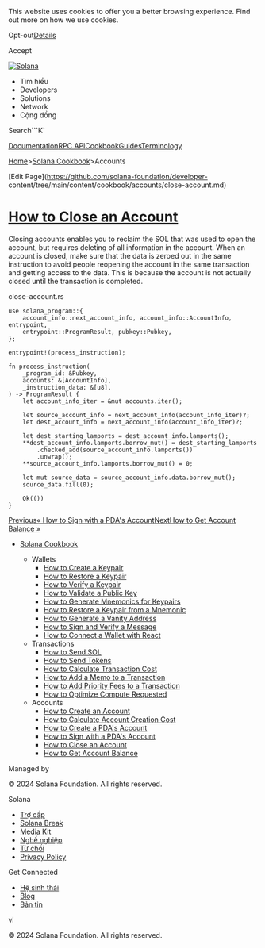 This website uses cookies to offer you a better browsing experience. Find out
more on how we use cookies.

Opt-out[Details](/vi/privacy-policy#collection-of-information)

Accept

[![Solana](/_next/static/media/logotype-dark.f79d530d.svg)](/vi)

  * Tìm hiểu
  * Developers
  * Solutions
  * Network
  * Cộng đồng 

Search```K`

[Documentation](/vi/docs)[RPC
API](/vi/docs/rpc)[Cookbook](/vi/developers/cookbook)[Guides](/vi/developers/guides)[Terminology](/vi/docs/terminology)

[Home](/vi)>[Solana Cookbook](/vi/developers/cookbook)>Accounts

[Edit Page](https://github.com/solana-foundation/developer-
content/tree/main/content/cookbook/accounts/close-account.md)

# [How to Close an Account](/vi/developers/cookbook/accounts/close-account)

Closing accounts enables you to reclaim the SOL that was used to open the
account, but requires deleting of all information in the account. When an
account is closed, make sure that the data is zeroed out in the same
instruction to avoid people reopening the account in the same transaction and
getting access to the data. This is because the account is not actually closed
until the transaction is completed.

close-account.rs

    
    
    use solana_program::{
        account_info::next_account_info, account_info::AccountInfo, entrypoint,
        entrypoint::ProgramResult, pubkey::Pubkey,
    };
     
    entrypoint!(process_instruction);
     
    fn process_instruction(
        _program_id: &Pubkey,
        accounts: &[AccountInfo],
        _instruction_data: &[u8],
    ) -> ProgramResult {
        let account_info_iter = &mut accounts.iter();
     
        let source_account_info = next_account_info(account_info_iter)?;
        let dest_account_info = next_account_info(account_info_iter)?;
     
        let dest_starting_lamports = dest_account_info.lamports();
        **dest_account_info.lamports.borrow_mut() = dest_starting_lamports
            .checked_add(source_account_info.lamports())
            .unwrap();
        **source_account_info.lamports.borrow_mut() = 0;
     
        let mut source_data = source_account_info.data.borrow_mut();
        source_data.fill(0);
     
        Ok(())
    }

[Previous« How to Sign with a PDA's
Account](/vi/developers/cookbook/accounts/sign-with-pda)[NextHow to Get
Account Balance »](/vi/developers/cookbook/accounts/get-account-balance)

  * [Solana Cookbook](/vi/developers/cookbook)

    * Wallets
      * [How to Create a Keypair](/vi/developers/cookbook/wallets/create-keypair)
      * [How to Restore a Keypair](/vi/developers/cookbook/wallets/restore-keypair)
      * [How to Verify a Keypair](/vi/developers/cookbook/wallets/verify-keypair)
      * [How to Validate a Public Key](/vi/developers/cookbook/wallets/check-publickey)
      * [How to Generate Mnemonics for Keypairs](/vi/developers/cookbook/wallets/generate-mnemonic)
      * [How to Restore a Keypair from a Mnemonic](/vi/developers/cookbook/wallets/restore-from-mnemonic)
      * [How to Generate a Vanity Address](/vi/developers/cookbook/wallets/generate-vanity-address)
      * [How to Sign and Verify a Message](/vi/developers/cookbook/wallets/sign-message)
      * [How to Connect a Wallet with React](/vi/developers/cookbook/wallets/connect-wallet-react)
    * Transactions
      * [How to Send SOL](/vi/developers/cookbook/transactions/send-sol)
      * [How to Send Tokens](/vi/developers/cookbook/transactions/send-tokens)
      * [How to Calculate Transaction Cost](/vi/developers/cookbook/transactions/calculate-cost)
      * [How to Add a Memo to a Transaction](/vi/developers/cookbook/transactions/add-memo)
      * [How to Add Priority Fees to a Transaction](/vi/developers/cookbook/transactions/add-priority-fees)
      * [How to Optimize Compute Requested](/vi/developers/cookbook/transactions/optimize-compute)
    * Accounts
      * [How to Create an Account](/vi/developers/cookbook/accounts/create-account)
      * [How to Calculate Account Creation Cost](/vi/developers/cookbook/accounts/calculate-rent)
      * [How to Create a PDA's Account](/vi/developers/cookbook/accounts/create-pda-account)
      * [How to Sign with a PDA's Account](/vi/developers/cookbook/accounts/sign-with-pda)
      * [How to Close an Account](/vi/developers/cookbook/accounts/close-account)
      * [How to Get Account Balance](/vi/developers/cookbook/accounts/get-account-balance)

Managed by

[](/vi)

[](/youtube)[](/twitter)[](/discord)[](/reddit)[](/github)[](/telegram)

© 2024 Solana Foundation. All rights reserved.

Solana

  * [Trợ cấp](https://solana.org/grants)
  * [Solana Break](https://break.solana.com/)
  * [Media Kit](/vi/branding)
  * [Nghề nghiệp ](https://jobs.solana.com/)
  * [Từ chối](/vi/tos)
  * [Privacy Policy](/vi/privacy-policy)

Get Connected

  * [Hệ sinh thái](/vi/ecosystem)
  * [Blog](/vi/news)
  * [Bản tin](/vi/newsletter)

vi

© 2024 Solana Foundation. All rights reserved.

